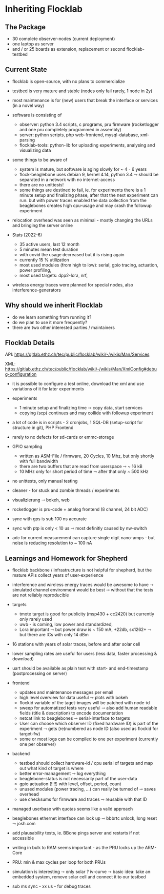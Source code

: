 # Inheriting Flocklab

## The Package

- 30 complete observer-nodes (current deployment)
- one laptop as server
- and / or 25 boards as extension, replacement or second flocklab-testbed

## Current State

- flocklab is open-source, with no plans to commercialize
- testbed is very mature and stable (nodes only fail rarely, 1 node in 2y)
- most maintenance is for (new) users that break the interface or services (in a novel way)
- software is consisting of

    - observer: python 3.4 scripts, c programs, pru firmware (rocketlogger and one pru completely programmed in assembly)
    - server: python scripts, php web-frontend, mysql-database, xml-parsing
    - flocklab-tools: python-lib for uploading experiments, analysing and visualizing data

- some things to be aware of

    - system is mature, but software is aging slowly for ~ 4 - 6 years
    - flock-beaglebone uses debian 9, kernel 4.14, python 3.4 ⇾ should be separated in a network with no internet-access
    - there are no unittests!
    - some things are destined to fail, ie. for experiments there is a 1 minute setup and finalizing phase, after that the next experiment can run. but with power traces enabled the data collection from the beaglebones creates high cpu-usage and may crash the followup experiment

- relocation overhead was seen as minimal - mostly changing the URLs and bringing the server online
- Stats (2022-6)

    - 35 active users, last 12 month
    - 5 minutes mean test duration
    - with covid the usage decreased but it is rising again
    - currently 15 % utilization
    - most used modules (from high to low): serial, gpio tracing, actuation, power profiling,
    - most used targets: dpp2-lora, nrf,

- wireless energy traces were planned for special nodes, also interference-generators

## Why should we inherit Flocklab

- do we learn something from running it?
- do we plan to use it more frequently?
- there are two other interested parties / maintainers

## Flocklab Details

API: https://gitlab.ethz.ch/tec/public/flocklab/wiki/-/wikis/Man/Services

XML: https://gitlab.ethz.ch/tec/public/flocklab/wiki/-/wikis/Man/XmlConfig#debug-configuration

- it is possible to configure a test online, download the xml and use variations of it for later experiments

- experiments

    - 1 minute setup and finalizing time ⇾ copy data, start services
	- copying (scp) continues and may collide with followup experiment

- a lot of code is in scripts - 2 cronjobs, 1 SQL-DB (setup-script for structure in git), PHP Frontend

- rarely to no defects for sd-cards or emmc-storage
- GPIO sampling

    - written as ASM-File / firmware, 20 Cycles, 10 Mhz, but only shortly with full bandwidth
    - there are two buffers that are read from userspace ⇾ ~ 16 kB
	- 10 MHz only for short period of time ⇾ after that only ~ 500 kHz

- no unittests, only manual testing

- cleaner - for stuck and zombie threads / experiments
- visualizierung ⇾ bokeh, web

- rocketlogger is pru-code + analog frontend (8 channel, 24 bit ADC)

- sync with gps is sub 100 ns accurate
- sync with ptp is only < 10 us ⇾ most definitly caused by nw-switch

- adc for current measurement can capture single digit nano-amps - but noise is reducing resolution to ~ 100 nA

## Learnings and Homework for Shepherd

- flocklab backbone / infrastructure is not helpful for shepherd, but the mature APIs collect years of user-experience
- interference and wireless energy traces would be awesome to have ⇾ simulated channel environment would be best ⇾ without that the tests are not reliably reproducible

- targets

    - tmote target is good for publicity (msp430 + cc2420) but currently only rarely used
    - uwb - is coming, low power and standardized,
    - Lora important ⇾ but power draw is ~ 150 mA, +22db, sx1262+ ⇾ but there are ICs with only 14 dBm

- 16 stations with years of solar traces, before and after solar cell
- lower sampling rates are useful for users (less data, faster processing & download)
- uart should be available as plain text with start- and end-timestamp (postprocessing on server)
- frontend

    - updates and maintenance messages per email
    - high level overview for data useful ⇾ plots with bokeh
    - flockid variable of the taget-images will be patched with node-id
    - sweep for automatized tests very useful ⇾ also add human readable fields (title & description) to encode documentation
    - netcat link to beaglebones ⇾ serial-interface to targets
    - User can choose which observer ID (fixed hardware ID) is part of the experiment ⇾ gets (re)numbered as node ID (also used as flockid for target-fw)
    - some or most logs can be compiled to one per experiment (currently one per observer)

- backend

    - testbed should collect hardware-id / cpu serial of targets and map out what kind of target is where
    - better error-management ⇾ log everything
    - beaglebone-status is not necessarily part of the user-data
    - gpio actuation (!!!!) with level, offset, period, count
    - unused modules (power tracing, ...) can really be turned of ⇾ saves overhead
    - use checksums for firmware and traces ⇾ reusable with that ID

- managed userbase with quotas seems like a valid approach

- beaglebones ethernet interface can lock up ⇾ bbbrtc unlock, long reset ⇾ josh.com
- add plausability tests, ie. BBone pings server and restarts if not accessible
- writing in bulk to RAM seems important - as the PRU locks up the ARM-Core
- PRU: min & max cycles per loop for both PRUs
- simulation is interesting ⇾ only solar ? iv-curve ⇾ basic idea: take an embedded system, remove solar cell and connect it to our testbed


- sub ms sync - xx us - for debug traces

